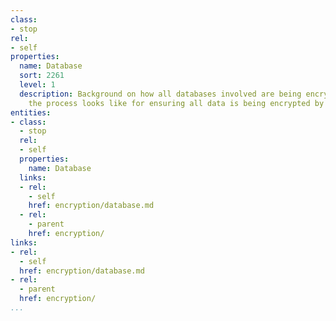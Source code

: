```yaml
---
class:
- stop
rel:
- self
properties:
  name: Database
  sort: 2261
  level: 1
  description: Background on how all databases involved are being encrypted, and what
    the process looks like for ensuring all data is being encrypted by default.
entities:
- class:
  - stop
  rel:
  - self
  properties:
    name: Database
  links:
  - rel:
    - self
    href: encryption/database.md
  - rel:
    - parent
    href: encryption/
links:
- rel:
  - self
  href: encryption/database.md
- rel:
  - parent
  href: encryption/
...
```

